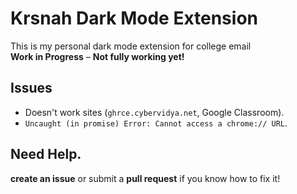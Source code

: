 # Krsnah Dark Mode Extension

This is my personal dark mode extension for college email  
**Work in Progress** – **Not fully working yet!**

## Issues  
- Doesn't work sites (`ghrce.cybervidya.net`, Google Classroom).  
- `Uncaught (in promise) Error: Cannot access a chrome:// URL`.  

## Need Help. 
**create an issue** or submit a **pull request** if you know how to fix it!
